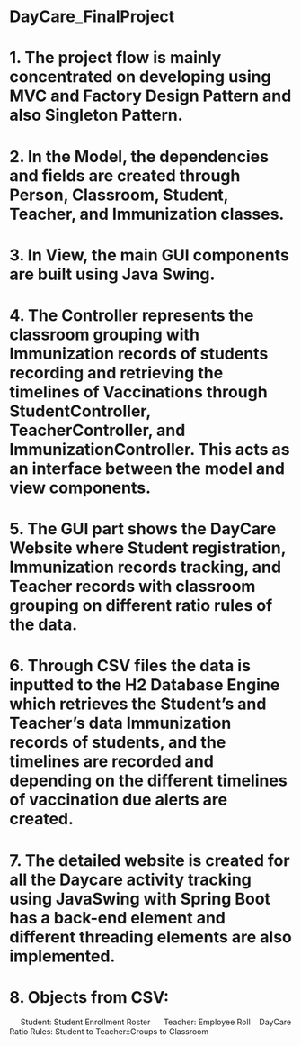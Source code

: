 # DayCare_FinalProject
# 1. The project flow is mainly concentrated on developing using MVC and Factory Design Pattern and also Singleton Pattern.
# 2. In the Model, the dependencies and fields are created through Person, Classroom, Student, Teacher, and Immunization classes.
# 3. In View, the main GUI components are built using Java Swing.
# 4. The Controller represents the classroom grouping with Immunization records of students recording and retrieving the timelines of Vaccinations through StudentController, TeacherController, and ImmunizationController. This acts as an interface between the model and view components.
# 5. The GUI part shows the DayCare Website where Student registration, Immunization records tracking, and Teacher records with classroom grouping on different ratio rules of the data.
# 6. Through CSV files the data is inputted to the H2 Database Engine which retrieves the Student’s and Teacher’s data Immunization records of students, and the timelines are recorded and depending on the different timelines of vaccination due alerts are created.
# 7. The detailed website is created for all the Daycare activity tracking using JavaSwing with Spring Boot has a back-end element and different threading elements are also implemented.
# 8. Objects from CSV:  
     Student: Student Enrollment Roster
     Teacher: Employee Roll
   DayCare Ratio Rules: Student to Teacher::Groups to Classroom

